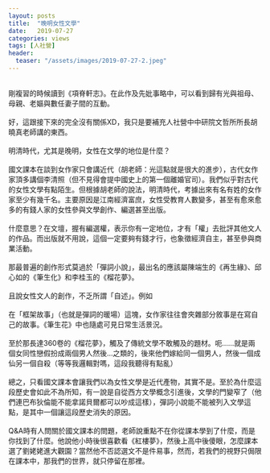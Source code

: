 ```yaml
---
layout: posts
title:  "晚明女性文學"
date:   2019-07-27
categories: views
tags: [人社營]
header: 
  teaser: "/assets/images/2019-07-27-2.jpeg"
---
```

<br>
剛複習的時候讀到《項脊軒志》。在此作及先妣事略中，可以看到歸有光與祖母、母親、老嫗與數任妻子間的互動。<br><br>
好，這跟接下來的完全沒有關係XD，我只是要補充人社營中中研院文哲所所長胡曉真老師講的東西。<br><br>
明清時代，尤其是晚明，女性在文學的地位是什麼？<br><br>
國文課本在談到女作家只會講近代（胡老師：光這點就是很大的進步），古代女作家頂多講個李清照（但不見得會提中國史上的第一個離婚官司）。我們似乎對古代的女性文學有點陌生。但根據胡老師的說法，明清時代，考據出來有名有姓的女作家至少有幾千名。主要原因是江南經濟富庶，女性受教育人數變多，甚至有愈來愈多的有錢人家的女性參與文學創作、編選甚至出版。<br><br>
什麼意思？在文壇，握有編選權，表示你有一定地位，才有「權」去批評其他文人的作品。而出版就不用說，這個一定要夠有錢才行，也象徵經濟自主，甚至參與商業活動。<br><br>
那最普遍的創作形式莫過於「彈詞小說」，最出名的應該屬陳端生的《再生緣》、邱心如的《筆生化》和李桂玉的《榴花夢》。<br><br>
且說女性文人的創作，不乏所謂「自述」。例如<br><br>
在「框架故事」（也就是彈詞的暖場）這塊，女作家往往會夾雜部分敘事是在寫自己的故事。《筆生花》中也隨處可見日常生活景況。<br><br>
至於那長達360卷的《榴花夢》，觸及了傳統文學不敢觸及的題材。呃......就是兩個女同性戀假扮成兩個男人然後...之類的，後來他們嫁給同一個男人，然後一個成仙另一個自殺（等等我邏輯對嗎，這段我聽得有點亂）<br><br>
總之，只看國文課本會讓我們以為女性文學是近代產物，其實不是。至於為什麼這段歷史會如此不為所知，有一說是自從西方文學概念引進後，文學的門變窄了（他們連巴布狄倫能不能拿諾貝爾都可以吵成這樣），彈詞小說能不能被列入文學這點，是其中一個讓這段歷史消失的原因。<br><br>
Q&A時有人問關於國文課本的問題，老師說重點不在你從課本學到了什麼，而是你找到了什麼。他說他小時後很喜歡看《紅樓夢》，然後上高中後傻眼，怎麼課本選了劉姥姥進大觀園？當然他不否認選文不是件易事，然而，若我們的視野只侷限在課本中，那我們的世界，就只停留在那裡。<br><br>
